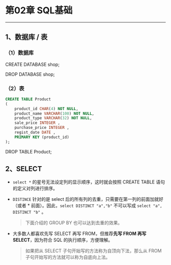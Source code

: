 # 第02章 SQL基础

------

## 1、数据库 / 表

### （1）数据库

CREATE DATABASE shop;

DROP DATABASE shop;

### （2）表

```sql
CREATE TABLE Product
(
    product_id CHAR(4) NOT NULL,
    product_name VARCHAR(100) NOT NULL,
    product_type VARCHAR(32) NOT NULL,
    sale_price INTEGER ,
    purchase_price INTEGER ,
    regist_date DATE ,
    PRIMARY KEY (product_id)
);
```

DROP TABLE Product;

## 2、SELECT

- `select *` 的星号无法设定列的显示顺序，这时就会按照 CREATE TABLE 语句的定义对列进行排序。

- `DISTINCE` 针对的是 select 后的所有列的去重，只需要在第一列的前面加就好（或者 * 前面）。因此，`select DISTINCT "a","b"` 不可以写成 `select "a", DISTINCT "b"` 。

  > 下面介绍的 GROUP BY 也可以达到去重的效果。

- 大多数人都喜欢先写 SELECT 再写 FROM，但推荐**先写 FROM 再写 SELECT**，因为符合 SQL 的执行顺序，方便理解。

  > 如果把从 SELECT 子句开始写的方法称为自顶向下法，那么从 FROM 子句开始写的方法就可以称为自底向上法。

